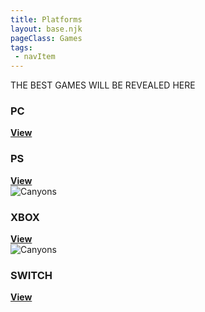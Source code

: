 ```yaml
---
title: Platforms
layout: base.njk
pageClass: Games
tags: 
 - navItem
---
```

<nav class="site-main">
        <!-- <div class="intro-image">
            <img src="/images/000.png"  class="me" alt="" >
        </div> -->
        <div class="intro-main">THE BEST GAMES WILL BE REVEALED HERE
        </div>
  </nav>
  <section class="grid">
          <article class="card">
            <div class="card__img"><img src="/images/001.png" alt=""></div>
            <div class="card__content">
              <div class="card__img"><img src="/images/22.png" alt=""></div>
              <h1 class="card__header">PC</h1>
              <a href="/PC(select)" class="card__btn"><strong>View</strong></a>
            </div>
          </article>
          <article class="card">
            <div class="card__img"><img src="/images/002.png" alt=""></div>
            <div class="card__content">
              <div class="card__img"><img src="/images/21.png" alt=""></div>
              <h1 class="card__header">PS</h1>
              <a href="/PS(select)" class="card__btn"><strong>View</strong></a>
            </div>
          </article>
          <article class="card">
            <div class="card__img"><img src="/images/003.png" alt="Canyons"></div>
            <div class="card__content">
              <div class="card__img"><img src="/images/20.png" alt=""></div>
              <h1 class="card__header">XBOX</h1>
              <a href="/XBOX(select)" class="card__btn"><strong>View</strong></a>
            </div>
          </article>
        <article class="card">
          <div class="card__img"><img src="/images/004.png" alt="Canyons"></div>
            <div class="card__content">
              <div class="card__img"><img src="/images/23.png" alt=""></div>
              <h1 class="card__header">SWITCH</h1>
              <a href="/SWITCH(select)" class="card__btn"><strong>View</strong></a>
            </div>
          </article>
       </section>